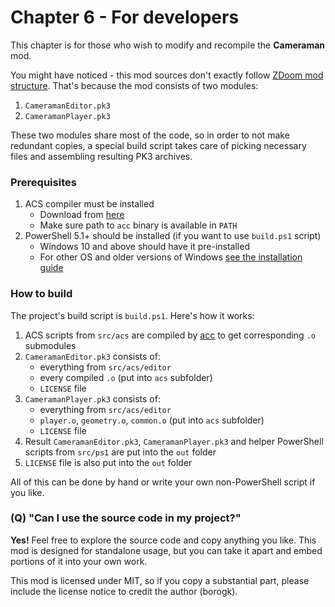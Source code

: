 # Chapter 6 - For developers

This chapter is for those who wish to modify and recompile the **Cameraman** mod.

You might have noticed - this mod sources don't exactly follow [ZDoom mod structure](https://zdoom.org/wiki/Using_ZIPs_as_WAD_replacement).
That's because the mod consists of two modules:
1. `CameramanEditor.pk3`
2. `CameramanPlayer.pk3`

These two modules share most of the code, so in order to not make redundant copies, a special build script takes care of picking necessary files and assembling resulting PK3 archives.

### Prerequisites

1. ACS compiler must be installed
    - Download from [here](https://zdoom.org/downloads)
    - Make sure path to `acc` binary is available in `PATH`
2. PowerShell 5.1+ should be installed (if you want to use `build.ps1` script)
   - Windows 10 and above should have it pre-installed
   - For other OS and older versions of Windows [see the installation guide](https://docs.microsoft.com/en-us/powershell/scripting/install/installing-powershell)

### How to build

The project's build script is `build.ps1`. Here's how it works:
1. ACS scripts from `src/acs` are compiled by [acc](https://zdoom.org/wiki/ACC) to get corresponding `.o` submodules
2. `CameramanEditor.pk3` consists of:
    - everything from `src/acs/editor`
    - every compiled `.o` (put into `acs` subfolder)
    - `LICENSE` file
3. `CameramanPlayer.pk3` consists of:
    - everything from `src/acs/editor`
    - `player.o`, `geometry.o`, `common.o` (put into `acs` subfolder)
    - `LICENSE` file
4. Result `CameramanEditor.pk3`, `CameramanPlayer.pk3` and helper PowerShell scripts from `src/ps1` are put into the `out` folder
5. `LICENSE` file is also put into the `out` folder

All of this can be done by hand or write your own non-PowerShell script if you like.

### (Q) "Can I use the source code in my project?"

**Yes!** Feel free to explore the source code and copy anything you like. This mod is designed for standalone usage, 
but you can take it apart and embed portions of it into your own work.

This mod is licensed under MIT, so if you copy a substantial part, please include the license notice to credit the author (borogk).
